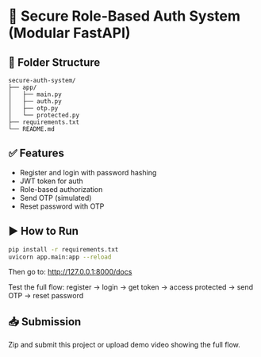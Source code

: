 # 🔐 Secure Role-Based Auth System (Modular FastAPI)

## 📂 Folder Structure

```
secure-auth-system/
├── app/
│   ├── main.py
│   ├── auth.py
│   ├── otp.py
│   └── protected.py
├── requirements.txt
└── README.md
```

## ✅ Features

- Register and login with password hashing
- JWT token for auth
- Role-based authorization
- Send OTP (simulated)
- Reset password with OTP

## ▶️ How to Run

```bash
pip install -r requirements.txt
uvicorn app.main:app --reload
```

Then go to: http://127.0.0.1:8000/docs

Test the full flow: register → login → get token → access protected → send OTP → reset password

## 📥 Submission

Zip and submit this project or upload demo video showing the full flow.
